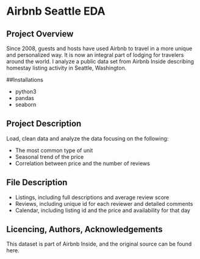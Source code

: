 # Airbnb Seattle EDA

## Project Overview
Since 2008, guests and hosts have used Airbnb to travel in a more unique and personalized way. It is now an integral part of lodging for travelers around the world. I analyze a public data set from Airbnb Inside describing homestay listing activity in Seattle, Washington.


##Installations
- python3
- pandas
- seaborn

## Project Description
Load, clean data and analyze the data focusing on the following:

- The most common type of unit
- Seasonal trend of the price
- Correlation between price and the number of reviews

## File Description
-  Listings, including full descriptions and average review score
- Reviews, including unique id for each reviewer and detailed comments
- Calendar, including listing id and the price and availability for that day

## Licencing, Authors, Acknowledgements
This dataset is part of Airbnb Inside, and the original source can be found here.